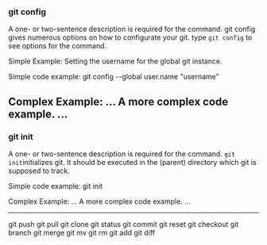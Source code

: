 ### git config

A one- or two-sentence description is required for the command.
git config gives numerous options on how to configurate your git. type `git config` to see options for the command.

Simple Example:
Setting the username for the global git instance.

Simple code example:
	git config --global user.name "username"

Complex Example:
	...
A more complex code example.
	...
---

### git init

A one- or two-sentence description is required for the command.
`git init`initializes git. It should be executed in the (parent) directory which git is supposed to track.

Simple code example:
	git init

Complex Example:
	...
A more complex code example.
	...

---

git push
git pull
git clone
git status
git commit
git reset
git checkout
git branch
git merge
git mv
git rm
git add
git diff
